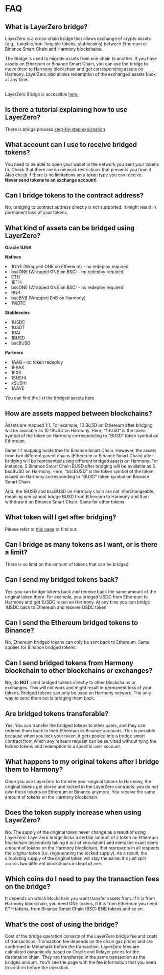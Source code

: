 # FAQ

## What is LayerZero bridge?
LayerZero is a cross-chain bridge that allows exchange of crypto assets
(e.g., fungible/non-fungible tokens, stablecoins) between Ethereum or
Binance Smart Chain and Harmony blockchains.

The Bridge is used to migrate assets from one chain to another.
If you have assets on Ethereum or Binance Smart Chain, you can use the bridge to move them to Harmony blockchain and get corresponding assets on
Harmony. LayerZero also allows redemption of the exchanged assets back at any time.

<br />
LayerZero Bridge is accessible 
<a href="https://layerzero.bridge.harmony.one/" target="_blank">
here.
</a>


## Is there a tutorial explaining how to use LayerZero?
There is bridge process [step-by-step explanation](bridging-tutorial.md)

## What account can I use to receive bridged tokens?
You need to be able to open your wallet in the network you sent your tokens to.
Check that there are no network restrictions that prevents you from it.
Also check if there is no limitations on a token type you can receive.
<br>**Never send tokens to an exchange account!**

## Can I bridge tokens to the contract address? 
No, bridging to contract address directly is not supported. 
It might result in permanent loss of your tokens.

## What kind of assets can be bridged using LayerZero?
<b> Oracle 1LINK</b><br/>

[//]: # (ProxyERC20: 0xEe381e476b4335B8584A2026f3E845edaC2c69de<br/>)

[//]: # (ProxyHRC20: 0x6bEe6e5cf8E02833550B228D9CC6aD19Dae3743E)

<b>Natives</b>
<li>1ONE (Wrapped ONE on Ethereum) - no redeploy required</li>
<li>bscONE (Wrapped ONE on BSC) - no redeploy required</li>

[//]: # (Bsc: 0x03fF0ff224f904be3118461335064bB48Df47938)

[//]: # (ProxyBEP20: 0x55b9b75F2D456D010e6b8c6F62544c6EfC1c101D)

[//]: # (ProxyHRC20: 0x5B18a4E73F9A4fe337A072516b317863Ad3046aA)

<li>ETH </li>

[//]: # (ProxyERC20: 0x768Fa1aBbC38054f9fB2218e97778CC7b110C779<br/>)

[//]: # (ProxyHRC20: 0x905582f21fB9855c809d5b8933272a292dfbB138)

<li>1ETH</li>

[//]: # (Eth: Native token<br/>)

[//]: # (Hmy: 0x4cC435d7b9557d54d6EF02d69Bbf72634905Bf11<br/>)

[//]: # (ProxyERC20: 0x1Edb8BdeD80E1b87eD19EE7D97Ee80B4fDb615c1<br/>)

[//]: # (ProxyHRC20: 0x8d1eBcDa83fd905b597bF6d3294766B64ecF2AA7)

<li>bscONE (Wrapped ONE on BSC) - no redeploy required</li>
<li>BNB</li>

[//]: # (ProxyBEP20: 0x55b9b75F2D456D010e6b8c6F62544c6EfC1c101D<br/>)

[//]: # (ProxyHRC20: 0x5B18a4E73F9A4fe337A072516b317863Ad3046aA)

<li>bscBNB (Wrapped BnB on Harmony)</li>

[//]: # (HRC20 token: 0xDC60CcF6Ae05f898F4255EF580E731b4011100Ec<br/>)

[//]: # (ProxyBEP20: 0x128AEdC7f41ffb82131215e1722D8366faaD0CD4<br/>)

[//]: # (ProxyHRC20: 0x2c99FB3Da8c9308991C428f56D9F269F007Bd843)


<li>1WBTC</li>

[//]: # (Eth: 0x2260FAC5E5542a773Aa44fBCfeDf7C193bc2C599<br/>)

[//]: # (Hmy: 0x118f50d23810c5E09Ebffb42d7D3328dbF75C2c2<br/>)

[//]: # (ProxyERC20: 0x7A49bede3363304D69A0e09548B8B4c5EfD84ba4<br/>)

[//]: # (ProxyHRC20: 0x55E63987e788B1C1C13d70f0592e678f38943e73)

<b>Stablecoins</b>

<li>1USDC</li>

[//]: # (Eth: 0xA0b86991c6218b36c1d19D4a2e9Eb0cE3606eB48<br/>)

[//]: # (Hmy: 0xBC594CABd205bD993e7FfA6F3e9ceA75c1110da5<br/>)

[//]: # (ProxyERC20: 0x4f52b41a778761bd2eea5b7b7ed8cbdaa02cef3e<br/>)

[//]: # (ProxyHRC20: 0xfB5a2461D49D83348C557A5Ad7AA938DCF444d7f)
<li>1USDT</li>

[//]: # (Eth: 0xdAC17F958D2ee523a2206206994597C13D831ec7<br/>)

[//]: # (Hmy: 0xF2732e8048f1a411C63e2df51d08f4f52E598005<br/>)

[//]: # (ProxyERC20: 0xF6a097b278383eF0A800ABD7d700b29B159B19b5<br/>)

[//]: # (ProxyHRC20: 0x9e61d6A7B4746922E68D710d9454D3558BC8dF1C)
<li>1DAI</li>

[//]: # (Eth: 0x6B175474E89094C44Da98b954EedeAC495271d0F<br/>)

[//]: # (Hmy: 0xd068722E4e1387E4958300D1e625d2878f784125<br/>)

[//]: # (ProxyERC20: 0x85db5268403700e901285E8B8Fb0CADf4212B95E<br/>)

[//]: # (ProxyHRC20: 0x664491FD329a1b98d83Cf585CC2e54af5Ab11CBD)
<li>1BUSD</li>

[//]: # (Eth: 0x4Fabb145d64652a948d72533023f6E7A623C7C53<br/>)

[//]: # (Hmy: 0xFeee03BFBAA49dc8d11DDAab8592546018dfb709<br/>)

[//]: # (ProxyERC20: 0xAd7514b8B1EADFad8B1Ff0873Dba52E304C87446<br/>)

[//]: # (ProxyHRC20: 0xaDC74a8D0A066519252eF2C61776552e7bD2ab8c)
<li>bscBUSD</li>

[//]: # (Bsc: 0xe9e7CEA3DedcA5984780Bafc599bD69ADd087D56<br/>)

[//]: # (Hmy: 0x1Aa1F7815103c0700b98f24138581b88d4cf9769<br/>)

[//]: # (ProxyBEP20: 0x98e871aB1cC7e3073B6Cc1B661bE7cA678A33f7F<br/>)

[//]: # (ProxyHRC20: 0x10681e186C5A9565230BADd8c9422bf26C2D8B21)

<b>Partners</b>
<li>1AAG - no token redeploy</li>

[//]: # (Token: 0xAE0609A062a4eAED49dE28C5f6A193261E0150eA<br/>)

[//]: # (ProxyERC20: 0x128AEdC7f41ffb82131215e1722D8366faaD0CD4<br/>)

[//]: # (ProxyHRC20: 0x3a220588A9c76Cc928a10cDa5D59162A4B328c51)
<li>1FRAX</li>

[//]: # (Token: 0xd9E290C1Cb1cAF57ca12A4F03fC3eE5689bF2D83<br/>)

[//]: # (ProxyERC20: 0x0486d2c4E7Be28c8B45459DcB23De077c03b299d<br/>)

[//]: # (ProxyHRC20: 0x869860b1086103077780657788871EB5d510985a)
<li>1FXS</li>

[//]: # (Token: 0xbea6830380Dfb0283A699B0E085309215A24d9cc<br/>)

[//]: # (ProxyERC20: 0x3e843802863904CB57C8f0f810e430A49C841d02<br/>)

[//]: # (ProxyHRC20: 0xF689CD65C3d981DC68545eC1E8e666C243cEA028)
<li>1SUSHI</li>

[//]: # (Token: 0x41b7199da8276DbdEd449D717BAFFaB8C43A6a10<br/>)

[//]: # (ProxyERC20: 0x7b0c1DDBef7ce61911208f84cfc0BcD1184236d0<br/>)

[//]: # (ProxyHRC20: 0x7E46C325ca5119F379D9911EDF11f57dF94144F4)
<li>xSUSHI</li>

[//]: # (Token: 0x4caC2771ab80107a5035bFEc0aB7E745ed598D8D<br/>)

[//]: # (ProxyERC20: 0x85bA92E2adE9EF7857850C7c0E6f7AC441fA6E57<br/>)

[//]: # (ProxyHRC20: 0x2d69DD6489345F87326CF97E14A8bD65a51b8d59)
<li>1AAVE</li>

[//]: # (Token: 0x8fD86715C0939138ff8D268B3fbF23043856a52e<br/>)

[//]: # (ProxyERC20: 0xAB29422593a2044DAA02150C9Bb145d587cf4FDB<br/>)

[//]: # (ProxyHRC20: 0x5085d983C015e06d73111DAb1B1ff7B3912e5bC6)

You can find the list the bridged assets 
<a href="https://layerzero.bridge.harmony.one/tokens" target="_blank">
here
</a>

## How are assets mapped between blockchains?
Assets are mapped 1:1. For example, 10 BUSD on Ethereum after
bridging will be available as 10 1BUSD on Harmony. Here, “1BUSD“ is
the token symbol of the token on Harmony corresponding to “BUSD“ token symbol on Ethereum.

Same 1:1 mapping holds true for Binance Smart Chain. However, the
assets from two different parent chains (Ethereum or Binance Smart
Chain) after bridging will be represented using different bridged
assets on Harmony. For instance, 5 Binance Smart Chain BUSD after
bridging will be available as 5 bscBUSD on Harmony. Here, “bscBUSD”
is the token symbol of the token issued on Harmony corresponding to
“BUSD” token symbol on Binance Smart Chain.

And, the 1BUSD and bscBUSD on Harmony chain are not interchangeable, meaning one
cannot bridge BUSD from Ethereum to Harmony and then withdraw it on
Binance Smart Chain. Same for other tokens.

## What token will I get after bridging?
Please refer to [this page](bridged-tokens.md) to find out.

## Can I bridge as many tokens as I want, or is there a limit?
There is no limit on the amount of tokens that can be bridged.

## Can I send my bridged tokens back?
Yes: you can bridge tokens back and receive back the same amount of the original token there.
For example, you bridged USDC from Ethereum to Harmony and got 1USDC token on Harmony. 
At any time you can bridge 1USDC back to Ethereum and receive USDC token.

## Can I send the Ethereum bridged tokens to Binance?
No, Ethereum bridged tokens can only be sent back to Ethereum. 
Same applies for Binance bridged tokens.

## Can I send bridged tokens from Harmony blockchain to other blockchains or exchanges?
No, do **NOT** send bridged tokens directly to other blockchains or exchanges. 
This will not work and might result in permanent loss of your tokens. 
Bridged tokens can only be used on Harmony network. The only way to send them out is bridging them back.

## Are bridged tokens transferable?
Yes. You can transfer the bridged tokens to other users, and they can
redeem them back to their Ethereum or Binance accounts. This is possible because
when you lock your token, it gets pooled into a bridge smart contract
from which any redeem request can be serviced without tying the locked
tokens and redemption to a specific user account.

## What happens to my original tokens after I bridge them to Harmony?
Once you use LayerZero to transfer your original tokens to 
Harmony, the original tokens get stored and locked in the LayerZero
contracts: you do not own those tokens on Ethereum or Binance anymore. 
You receive the same amount of tokens on the Harmony blockchain.

## Does the token supply increase when using LayerZero?
No: The supply of the original token never change as a result of using
LayerZero: LayerZero bridge locks a certain amount of a token on Ethereum
blockchain (essentially taking it out of circulation) and mints the
exact same amount of tokens on the Harmony blockchain, that represents
in all respects the original token (i.e. regenerating the locked
supply). As a result, the circulating supply of the original token will
stay the same: it's just split across two different blockchains instead
of one.

## Which coins do I need to pay the transaction fees on the bridge?
It depends on which blockchain you want transfer assets from. If it is from Harmony blockchain, you need ONE tokens, if it is from Ethereum you need ETH tokens, from Binance Smart Chain (BSC) BNB tokens and so on.

## What’s the cost of using the bridge?
Cost of the bridge operation consists of the LayerZero bridge fee and costs of transactions. 
Transaction fee depends on the chain gas prices and are confirmed in Metamask before the transaction.
LayerZero fees are calculated dynamically based on Oracle and Relayer prices for the destination chain.
They are transferred in the same transaction as the bridges amount.
You'll see the page with the fee information that you need to confirm before the operation.

